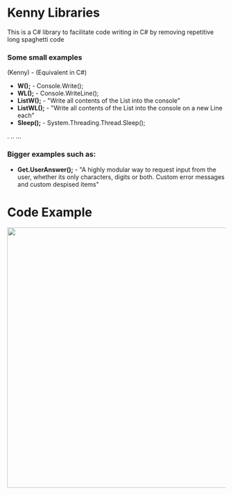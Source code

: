 # Kenny Libraries

This is a C# library to facilitate code writing in C# by removing repetitive long spaghetti code


### Some small examples
(Kenny) - (Equivalent in C#)
 - **W();** -  Console.Write();
 - **WL();** -  Console.WriteLine();
 - **ListW();** - "Write all contents of the List into the console"
 - **ListWL();** - "Write all contents of the List into the console on a new Line each"
 - **Sleep();** - System.Threading.Thread.Sleep();
 
.
..
...

### Bigger examples such as: 
 - **Get.UserAnswer();** -  "A highly modular way to request input from the user, whether its only characters, digits or both. Custom error messages and custom despised items"
 
# Code Example

<img src="https://cdn.discordapp.com/attachments/383430486506340352/1021009656681873508/unknown.png" width="600">
